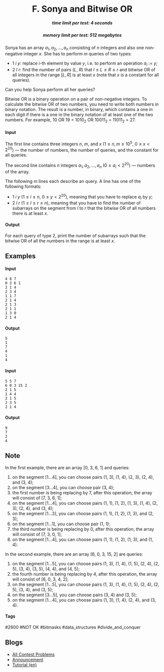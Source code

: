 <h1 style='text-align: center;'> F. Sonya and Bitwise OR</h1>

<h5 style='text-align: center;'>time limit per test: 4 seconds</h5>
<h5 style='text-align: center;'>memory limit per test: 512 megabytes</h5>

Sonya has an array $a_1, a_2, \ldots, a_n$ consisting of $n$ integers and also one non-negative integer $x$. She has to perform $m$ queries of two types:

* $1$ $i$ $y$: replace $i$-th element by value $y$, i.e. to perform an operation $a_{i}$ := $y$;
* $2$ $l$ $r$: find the number of pairs ($L$, $R$) that $l\leq L\leq R\leq r$ and bitwise OR of all integers in the range $[L, R]$ is at least $x$ (note that $x$ is a constant for all queries).

Can you help Sonya perform all her queries?

Bitwise OR is a binary operation on a pair of non-negative integers. To calculate the bitwise OR of two numbers, you need to write both numbers in binary notation. The result is a number, in binary, which contains a one in each digit if there is a one in the binary notation of at least one of the two numbers. For example, $10$ OR $19$ = $1010_2$ OR $10011_2$ = $11011_2$ = $27$.

#### Input

The first line contains three integers $n$, $m$, and $x$ ($1\leq n, m\leq 10^5$, $0\leq x<2^{20}$) — the number of numbers, the number of queries, and the constant for all queries.

The second line contains $n$ integers $a_1, a_2, \ldots, a_n$ ($0\leq a_i<2^{20}$) — numbers of the array.

The following $m$ lines each describe an query. A line has one of the following formats:

* $1$ $i$ $y$ ($1\leq i\leq n$, $0\leq y<2^{20}$), meaning that you have to replace $a_{i}$ by $y$;
* $2$ $l$ $r$ ($1\leq l\leq r\leq n$), meaning that you have to find the number of subarrays on the segment from $l$ to $r$ that the bitwise OR of all numbers there is at least $x$.
#### Output

For each query of type 2, print the number of subarrays such that the bitwise OR of all the numbers in the range is at least $x$.

## Examples

#### Input


```text
4 8 7  
0 3 6 1  
2 1 4  
2 3 4  
1 1 7  
2 1 4  
2 1 3  
2 1 1  
1 3 0  
2 1 4  

```
#### Output


```text
5  
1  
7  
4  
1  
4  

```
#### Input


```text
5 5 7  
6 0 3 15 2  
2 1 5  
1 4 4  
2 1 5  
2 3 5  
2 1 4  

```
#### Output


```text
9  
7  
2  
4  

```
## Note

In the first example, there are an array [$0$, $3$, $6$, $1$] and queries: 

1. on the segment [$1\ldots4$], you can choose pairs ($1$, $3$), ($1$, $4$), ($2$, $3$), ($2$, $4$), and ($3$, $4$);
2. on the segment [$3\ldots4$], you can choose pair ($3$, $4$);
3. the first number is being replacing by $7$, after this operation, the array will consist of [$7$, $3$, $6$, $1$];
4. on the segment [$1\ldots4$], you can choose pairs ($1$, $1$), ($1$, $2$), ($1$, $3$), ($1$, $4$), ($2$, $3$), ($2$, $4$), and ($3$, $4$);
5. on the segment [$1\ldots3$], you can choose pairs ($1$, $1$), ($1$, $2$), ($1$, $3$), and ($2$, $3$);
6. on the segment [$1\ldots1$], you can choose pair ($1$, $1$);
7. the third number is being replacing by $0$, after this operation, the array will consist of [$7$, $3$, $0$, $1$];
8. on the segment [$1\ldots4$], you can choose pairs ($1$, $1$), ($1$, $2$), ($1$, $3$), and ($1$, $4$).

In the second example, there are an array [$6$, $0$, $3$, $15$, $2$] are queries: 

1. on the segment [$1\ldots5$], you can choose pairs ($1$, $3$), ($1$, $4$), ($1$, $5$), ($2$, $4$), ($2$, $5$), ($3$, $4$), ($3$, $5$), ($4$, $4$), and ($4$, $5$);
2. the fourth number is being replacing by $4$, after this operation, the array will consist of [$6$, $0$, $3$, $4$, $2$];
3. on the segment [$1\ldots5$], you can choose pairs ($1$, $3$), ($1$, $4$), ($1$, $5$), ($2$, $4$), ($2$, $5$), ($3$, $4$), and ($3$, $5$);
4. on the segment [$3\ldots5$], you can choose pairs ($3$, $4$) and ($3$, $5$);
5. on the segment [$1\ldots4$], you can choose pairs ($1$, $3$), ($1$, $4$), ($2$, $4$), and ($3$, $4$).


#### Tags 

#2600 #NOT OK #bitmasks #data_structures #divide_and_conquer 

## Blogs
- [All Contest Problems](../Codeforces_Round_495_(Div._2).md)
- [Announcement](../blogs/Announcement.md)
- [Tutorial (en)](../blogs/Tutorial_(en).md)
